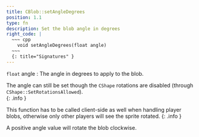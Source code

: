 ```yaml
---
title: CBlob::setAngleDegrees
position: 1.1
type: fn
description: Set the blob angle in degrees
right_code: |
  ~~~ cpp
    void setAngleDegrees(float angle)
  ~~~
  {: title="Signatures" }
---
```

`float` angle
: The angle in degrees to apply to the blob.

The angle can still be set though the `CShape` rotations are disabled (through `CShape::SetRotationsAllowed`).  
{: .info }

This function has to be called client-side as well when handling player blobs, otherwise only other players will see the sprite rotated.
{: .info }

A positive angle value will rotate the blob clockwise.  

